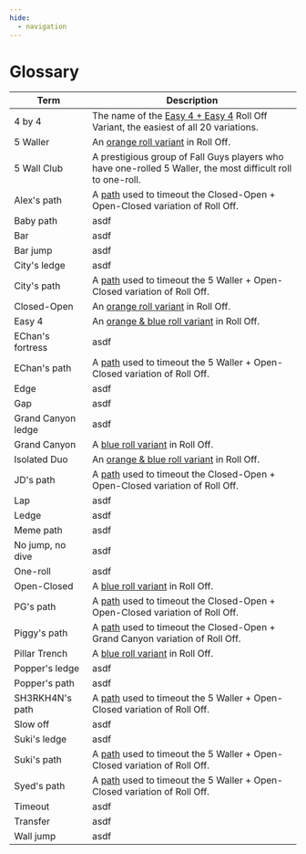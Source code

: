 ```yaml
---
hide:
  - navigation
---
```


# Glossary

| Term               | Description |
| ------------------ | ----------- |
| 4 by 4             | The name of the [Easy 4 + Easy 4](./variations/easy-4-easy-4.md) Roll Off Variant, the easiest of all 20 variations. |
| 5 Waller           | An [orange roll variant](./rolls/5-waller.md) in Roll Off. |
| 5 Wall Club        | A prestigious group of Fall Guys players who have one-rolled 5 Waller, the most difficult roll to one-roll. |
| Alex's path        | A [path](./variations/closed-open-open-closed.md#alexs-path) used to timeout the Closed-Open + Open-Closed variation of Roll Off. |
| Baby path          | asdf        |
| Bar                | asdf        |
| Bar jump           | asdf        |
| City's ledge       | asdf        |
| City's path        | A [path](./variations/5-waller-open-closed.md#citys-path) used to timeout the 5 Waller + Open-Closed variation of Roll Off. |        |
| Closed-Open        | An [orange roll variant](./rolls/closed-open-open-closed.md) in Roll Off. |
| Easy 4             | An [orange & blue roll variant](./rolls/easy-4.md) in Roll Off. |
| EChan's fortress   | asdf        |
| EChan's path       | A [path](./variations/5-waller-open-closed.md#echans-path) used to timeout the 5 Waller + Open-Closed variation of Roll Off. |
| Edge               | asdf        |
| Gap                | asdf        |
| Grand Canyon ledge | asdf        |
| Grand Canyon       | A [blue roll variant](./rolls/grand-canyon.md) in Roll Off. |
| Isolated Duo       | An [orange & blue roll variant](./rolls/5-waller.md) in Roll Off. |
| JD's path          | A [path](./variations/closed-open-open-closed.md#jds-path) used to timeout the Closed-Open + Open-Closed variation of Roll Off. |
| Lap                | asdf        |
| Ledge              | asdf        |
| Meme path          | asdf        |
| No jump, no dive   | asdf        |
| One-roll           | asdf        |
| Open-Closed        | A [blue roll variant](./rolls/closed-open-open-closed.md) in Roll Off. |
| PG's path          | A [path](./variations/closed-open-open-closed.md#pgs-path) used to timeout the Closed-Open + Open-Closed variation of Roll Off. |
| Piggy's path       | A [path](./variations/closed-open-grand-canyon.md#piggys-path) used to timeout the Closed-Open + Grand Canyon variation of Roll Off. |
| Pillar Trench      | A [blue roll variant](./rolls/pillar-trench.md) in Roll Off. |
| Popper's ledge     | asdf        |
| Popper's path      | asdf        |
| SH3RKH4N's path    | A [path](./variations/5-waller-open-closed.md#sh3rkh4ns-path) used to timeout the 5 Waller + Open-Closed variation of Roll Off. |
| Slow off           | asdf        |
| Suki's ledge       | asdf        |
| Suki's path        | A [path](./variations/5-waller-open-closed.md#sukis-path) used to timeout the 5 Waller + Open-Closed variation of Roll Off. |
| Syed's path        | A [path](./variations/5-waller-open-closed.md#syeds-path) used to timeout the 5 Waller + Open-Closed variation of Roll Off. |
| Timeout            | asdf        |
| Transfer           | asdf        |
| Wall jump          | asdf        |
